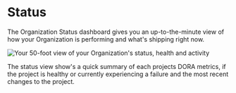 # Status

The Organization Status dashboard gives you an up-to-the-minute view of how your Organization is performing and what's shipping right now.

![Your 50-foot view of your Organization's status, health and activity](../../.gitbook/assets/org\_dash\_shaddow.png)

The status view show's a quick summary of each projects DORA metrics, if the project is healthy or currently experiencing a failure and the most recent changes to the project.
